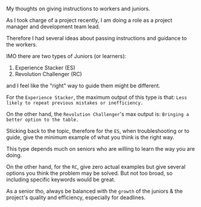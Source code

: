 My thoughts on giving instructions to workers and juniors.

As I took charge of a project recently, I am doing a role as a project manager and development team lead.

Therefore I had several ideas about passing instructions and guidance to the workers.

IMO there are two types of Juniors (or learners):

1. Experience Stacker (ES)
2. Revolution Challenger (RC)

and I feel like the "right" way to guide them might be different.

For the `Experience Stacker`, the maximum output of this type is that: `Less likely to repeat previous mistakes or inefficiency.`

On the other hand, the `Revolution Challenger`'s max output is: `Bringing a better option to the table.`

Sticking back to the topic, therefore for the `ES`, when troubleshooting or to guide, give the minimum example of what you think is the right way.

This type depends much on seniors who are willing to learn the way you are doing.

On the other hand, for the `RC`, give zero actual examples but give several options you think the problem may be solved.
But not too broad, so including specific keywords would be great.

As a senior tho, always be balanced with the `growth` of the juniors & the project's quality and efficiency, especially for deadlines.
